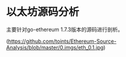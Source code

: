 以太坊源码分析
==================

主要针对go-ethereum 1.7.3版本的源码进行剖析。


(https://github.com/toints/Ethereum-Source-Analysis/blob/master/0.imgs/eth_0.1.jpg)
